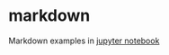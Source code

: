 # markdown
Markdown examples in [jupyter notebook](https://nbviewer.jupyter.org/github/vinayshanbhag/markdown/blob/master/markdown.ipynb#)
